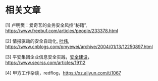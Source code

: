 # 相关文章

[1] 卢明樊：爱奇艺的业务安全风控“秘籍”, https://www.freebuf.com/articles/people/233378.html

\[2] 情报驱动的安全自动化, [叶伟](https://home.cnblogs.com/u/pmyewei/), https://www.cnblogs.com/pmyewei/archive/2004/01/13/12250897.html

\[3] 平安集团企业信息安全实践，[安全建设](https://www.secrss.com/articles?tag=%E5%AE%89%E5%85%A8%E5%BB%BA%E8%AE%BE)，https://www.secrss.com/articles/19112

\[4] 甲方工作杂谈，redflog，https://xz.aliyun.com/t/1067

